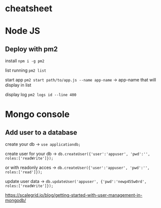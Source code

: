# cheatsheet

# Node JS

## Deploy with pm2

install
`npm i -g pm2`

list running 
`pm2 list`

start app
`pm2 start path/to/app.js --name app-name` -> app-name that will display in list

display log
`pm2 logs id --line 400`


# Mongo console

## Add user to a database

create your db -> `use applicationdb;`

create user for your db -> `db.createUser({'user':'appuser', 'pwd':'', roles:['readWrite']});`

or with readonly acces -> `db.createUser({'user':'appuser', 'pwd':'', roles:['read']});`

update user data -> `db.updateUser('appuser', {'pwd':'newp455w0rd', roles:['readWrite']});`

https://scalegrid.io/blog/getting-started-with-user-management-in-mongodb/
